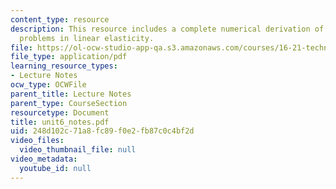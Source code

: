 ```yaml
---
content_type: resource
description: This resource includes a complete numerical derivation of boundary value
  problems in linear elasticity.
file: https://ol-ocw-studio-app-qa.s3.amazonaws.com/courses/16-21-techniques-for-structural-analysis-and-design-spring-2005/248d102c71a8fc89f0e2fb87c0c4bf2d_unit6_notes.pdf
file_type: application/pdf
learning_resource_types:
- Lecture Notes
ocw_type: OCWFile
parent_title: Lecture Notes
parent_type: CourseSection
resourcetype: Document
title: unit6_notes.pdf
uid: 248d102c-71a8-fc89-f0e2-fb87c0c4bf2d
video_files:
  video_thumbnail_file: null
video_metadata:
  youtube_id: null
---
```

